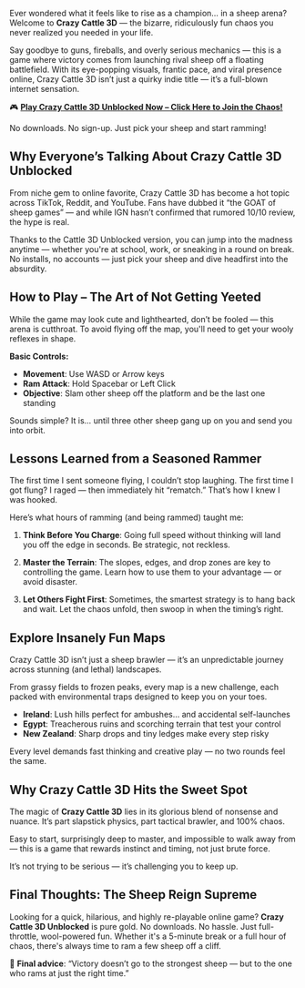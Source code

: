 Ever wondered what it feels like to rise as a champion… in a sheep arena? Welcome to **Crazy Cattle 3D** — the bizarre, ridiculously fun chaos you never realized you needed in your life.

Say goodbye to guns, fireballs, and overly serious mechanics — this is a game where victory comes from launching rival sheep off a floating battlefield. With its eye-popping visuals, frantic pace, and viral presence online, Crazy Cattle 3D isn’t just a quirky indie title — it’s a full-blown internet sensation.

🎮 **[Play Crazy Cattle 3D Unblocked Now – Click Here to Join the Chaos!](https://1kb.link/hYfKTr)**  

No downloads. No sign-up. Just pick your sheep and start ramming!

## Why Everyone’s Talking About Crazy Cattle 3D Unblocked

From niche gem to online favorite, Crazy Cattle 3D has become a hot topic across TikTok, Reddit, and YouTube. Fans have dubbed it “the GOAT of sheep games” — and while IGN hasn’t confirmed that rumored 10/10 review, the hype is real.

Thanks to the Cattle 3D Unblocked version, you can jump into the madness anytime — whether you're at school, work, or sneaking in a round on break. No installs, no accounts — just pick your sheep and dive headfirst into the absurdity.

## How to Play – The Art of Not Getting Yeeted

While the game may look cute and lighthearted, don’t be fooled — this arena is cutthroat. To avoid flying off the map, you'll need to get your wooly reflexes in shape.

**Basic Controls:**
- **Movement**: Use WASD or Arrow keys  
- **Ram Attack**: Hold Spacebar or Left Click  
- **Objective**: Slam other sheep off the platform and be the last one standing

Sounds simple? It is… until three other sheep gang up on you and send you into orbit.

## Lessons Learned from a Seasoned Rammer

The first time I sent someone flying, I couldn’t stop laughing. The first time I got flung? I raged — then immediately hit “rematch.” That’s how I knew I was hooked.

Here’s what hours of ramming (and being rammed) taught me:

1. **Think Before You Charge**: Going full speed without thinking will land you off the edge in seconds. Be strategic, not reckless.

2. **Master the Terrain**: The slopes, edges, and drop zones are key to controlling the game. Learn how to use them to your advantage — or avoid disaster.

3. **Let Others Fight First**: Sometimes, the smartest strategy is to hang back and wait. Let the chaos unfold, then swoop in when the timing’s right.

## Explore Insanely Fun Maps

Crazy Cattle 3D isn’t just a sheep brawler — it’s an unpredictable journey across stunning (and lethal) landscapes.

From grassy fields to frozen peaks, every map is a new challenge, each packed with environmental traps designed to keep you on your toes.

* **Ireland**: Lush hills perfect for ambushes… and accidental self-launches  
* **Egypt**: Treacherous ruins and scorching terrain that test your control  
* **New Zealand**: Sharp drops and tiny ledges make every step risky

Every level demands fast thinking and creative play — no two rounds feel the same.

## Why Crazy Cattle 3D Hits the Sweet Spot

The magic of **Crazy Cattle 3D** lies in its glorious blend of nonsense and nuance. It’s part slapstick physics, part tactical brawler, and 100% chaos.

Easy to start, surprisingly deep to master, and impossible to walk away from — this is a game that rewards instinct and timing, not just brute force.

It’s not trying to be serious — it’s challenging you to keep up.

## Final Thoughts: The Sheep Reign Supreme

Looking for a quick, hilarious, and highly re-playable online game? **Crazy Cattle 3D Unblocked** is pure gold. No downloads. No hassle. Just full-throttle, wool-powered fun. Whether it's a 5-minute break or a full hour of chaos, there's always time to ram a few sheep off a cliff.

🎯 **Final advice**: “Victory doesn’t go to the strongest sheep — but to the one who rams at just the right time.”
